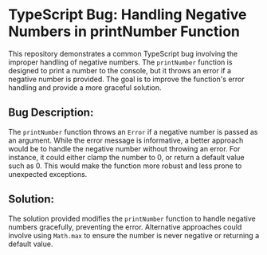 # TypeScript Bug: Handling Negative Numbers in printNumber Function

This repository demonstrates a common TypeScript bug involving the improper handling of negative numbers. The `printNumber` function is designed to print a number to the console, but it throws an error if a negative number is provided.  The goal is to improve the function's error handling and provide a more graceful solution. 

## Bug Description:

The `printNumber` function throws an `Error` if a negative number is passed as an argument. While the error message is informative, a better approach would be to handle the negative number without throwing an error.  For instance, it could either clamp the number to 0, or return a default value such as 0.  This would make the function more robust and less prone to unexpected exceptions.

## Solution:

The solution provided modifies the `printNumber` function to handle negative numbers gracefully, preventing the error.  Alternative approaches could involve using `Math.max` to ensure the number is never negative or returning a default value.